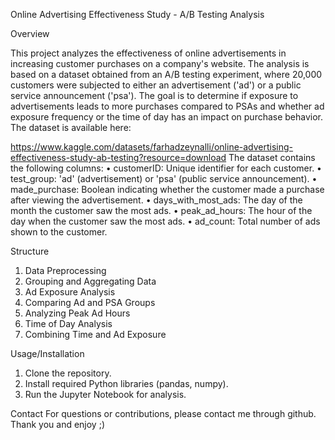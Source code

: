Online Advertising Effectiveness Study - A/B Testing Analysis

Overview

This project analyzes the effectiveness of online advertisements in increasing customer purchases on a company's website. The analysis is based on a dataset obtained from an A/B testing experiment, where 20,000 customers were subjected to either an advertisement ('ad') or a public service announcement ('psa'). The goal is to determine if exposure to advertisements leads to more purchases compared to PSAs and whether ad exposure frequency or the time of day has an impact on purchase behavior. The dataset is available here: 

https://www.kaggle.com/datasets/farhadzeynalli/online-advertising-effectiveness-study-ab-testing?resource=download
The dataset contains the following columns:
    • customerID: Unique identifier for each customer.
    • test_group: 'ad' (advertisement) or 'psa' (public service announcement).
    • made_purchase: Boolean indicating whether the customer made a purchase after viewing the advertisement.
    • days_with_most_ads: The day of the month the customer saw the most ads.
    • peak_ad_hours: The hour of the day when the customer saw the most ads.
    • ad_count: Total number of ads shown to the customer.


Structure

1. Data Preprocessing
2. Grouping and Aggregating Data
3. Ad Exposure Analysis
4. Comparing Ad and PSA Groups
5. Analyzing Peak Ad Hours
6. Time of Day Analysis
7. Combining Time and Ad Exposure



Usage/Installation

1. Clone the repository.
2. Install required Python libraries (pandas, numpy).
3. Run the Jupyter Notebook for analysis.




Contact
For questions or contributions, please contact me through github. Thank you and enjoy ;)
